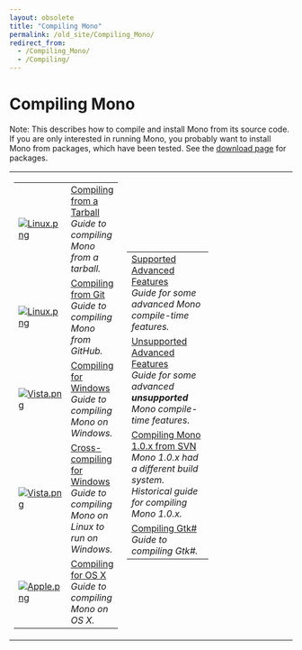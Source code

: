 ```yaml
---
layout: obsolete
title: "Compiling Mono"
permalink: /old_site/Compiling_Mono/
redirect_from:
  - /Compiling_Mono/
  - /Compiling/
---
```


Compiling Mono
==============

Note: This describes how to compile and install Mono from its source code. If you are only interested in running Mono, you probably want to install Mono from packages, which have been tested. See the [download page]({{site.github.url}}/old_site/Downloads "Downloads") for packages.
<table>
<col width="33%" />
<col width="33%" />
<col width="33%" />
<tbody>
<tr class="odd">
<td align="left"><table>
<tbody>
<tr class="odd">
<td align="left"><a href="{{site.github.url}}/old_site/images/6/6c/Linux.png"><img src="{{site.github.url}}/old_site/images/6/6c/Linux.png" alt="Linux.png" /></a></td>
<td align="left"><a href="{{site.github.url}}/old_site/Compiling_Mono_From_Tarball" title="Compiling Mono From Tarball">Compiling from a Tarball</a> <br /> <em>Guide to compiling Mono from a tarball.</em></td>
</tr>
<tr class="even">
<td align="left"><a href="{{site.github.url}}/old_site/images/6/6c/Linux.png"><img src="{{site.github.url}}/old_site/images/6/6c/Linux.png" alt="Linux.png" /></a></td>
<td align="left"><a href="{{site.github.url}}/old_site/Compiling_Mono_From_Git" title="Compiling Mono From Git">Compiling from Git</a> <br /> <em>Guide to compiling Mono from GitHub.</em></td>
</tr>
<tr class="odd">
<td align="left"><a href="{{site.github.url}}/old_site/images/d/d9/Vista.png"><img src="{{site.github.url}}/old_site/images/d/d9/Vista.png" alt="Vista.png" /></a></td>
<td align="left"><a href="{{site.github.url}}/old_site/Compiling_Mono_on_Windows" title="Compiling Mono on Windows">Compiling for Windows</a> <br /> <em>Guide to compiling Mono on Windows.</em></td>
</tr>
<tr class="even">
<td align="left"><a href="{{site.github.url}}/old_site/images/d/d9/Vista.png"><img src="{{site.github.url}}/old_site/images/d/d9/Vista.png" alt="Vista.png" /></a></td>
<td align="left"><a href="{{site.github.url}}/old_site/Cross-compiling_Mono_for_Windows" title="Cross-compiling Mono for Windows">Cross-compiling for Windows</a> <br /> <em>Guide to compiling Mono on Linux to run on Windows.</em></td>
</tr>
<tr class="odd">
<td align="left"><a href="{{site.github.url}}/old_site/images/7/7d/Apple.png"><img src="{{site.github.url}}/old_site/images/7/7d/Apple.png" alt="Apple.png" /></a></td>
<td align="left"><a href="{{site.github.url}}/old_site/Compiling_Mono_on_OSX" title="Compiling Mono on OSX">Compiling for OS X</a> <br /> <em>Guide to compiling Mono on OS X.</em></td>
</tr>
</tbody>
</table></td>
<td align="left"><table>
<tbody>
<tr class="odd">
<td align="left"><a href="{{site.github.url}}/old_site/Advanced_Mono_Compile_Options" title="Advanced Mono Compile Options">Supported Advanced Features</a> <br /> <em>Guide for some advanced Mono compile-time features.</em></td>
</tr>
<tr class="even">
<td align="left"><a href="{{site.github.url}}/old_site/Unsupported_Advanced_Mono_Compile_Options" title="Unsupported Advanced Mono Compile Options">Unsupported Advanced Features</a> <br /> <em>Guide for some advanced <strong>unsupported</strong> Mono compile-time features.</em></td>
</tr>
<tr class="odd">
<td align="left"><a href="{{site.github.url}}/old_site/Compiling_Mono_1.0.x_From_SVN" title="Compiling Mono 1.0.x From SVN">Compiling Mono 1.0.x from SVN</a> <br /> <em>Mono 1.0.x had a different build system. Historical guide for compiling Mono 1.0.x.</em></td>
</tr>
<tr class="even">
<td align="left"><a href="{{site.github.url}}/old_site/Compiling_GtkSharp" title="Compiling GtkSharp">Compiling Gtk#</a> <br /> <em>Guide to compiling Gtk#.</em></td>
</tr>
</tbody>
</table></td>
<td align="left"></td>
</tr>
</tbody>
</table>



